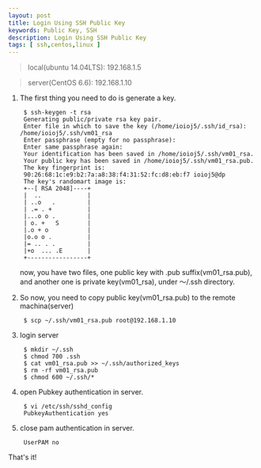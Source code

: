 ```yaml
---
layout: post
title: Login Using SSH Public Key
keywords: Public Key, SSH
description: Login Using SSH Public Key
tags: [ ssh,centos,linux ]
---
```


> local(ubuntu 14.04LTS): 192.168.1.5

> server(CentOS 6.6): 192.168.1.10

1. The first thing you need to do is generate a key.


		$ ssh-keygen -t rsa
		Generating public/private rsa key pair.
		Enter file in which to save the key (/home/ioioj5/.ssh/id_rsa): /home/ioioj5/.ssh/vm01_rsa
		Enter passphrase (empty for no passphrase): 
		Enter same passphrase again: 
		Your identification has been saved in /home/ioioj5/.ssh/vm01_rsa.
		Your public key has been saved in /home/ioioj5/.ssh/vm01_rsa.pub.
		The key fingerprint is:
		90:26:68:1c:e9:b2:7a:a8:38:f4:31:52:fc:d8:eb:f7 ioioj5@dp
		The key's randomart image is:
		+--[ RSA 2048]----+
		|  ..             |
		| ..o   .         |
		| .= . +          |
		|...o o .         |
		| o. +   S        |
		|.o + o           |
		|o.o o .          |
		|= .. . .         |
		|+o  ... .E       |
		+-----------------+


	now, you have two files, one public key with .pub suffix(vm01_rsa.pub), and another one is private key(vm01_rsa), under ～/.ssh directory.

2. So now, you need to copy public key(vm01_rsa.pub) to the remote machina(server)


		$ scp ~/.ssh/vm01_rsa.pub root@192.168.1.10


3. login server


		$ mkdir ~/.ssh
		$ chmod 700 .ssh
		$ cat vm01_rsa.pub >> ~/.ssh/authorized_keys
		$ rm -rf vm01_rsa.pub
		$ chmod 600 ~/.ssh/*


4. open Pubkey authentication in server.


		$ vi /etc/ssh/sshd_config
		PubkeyAuthentication yes


5. close pam authentication in server.


		UserPAM no


That's it!





























